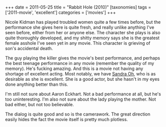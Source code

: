 +++
date = 2011-05-25
title = "Rabbit Hole (2010)"
[taxonomies]
tags = ['2011-movie', 'excellent']
categories = ['movies']
+++

Nicole Kidman has played troubled women quite a few times before, but
the performance she gives here is quite fresh, and really unlike
anything I've seen before, either from her or anyone else. The
character she plays is also quite thoroughly developed, and my shitty
memory says she is the greatest female asshole I've seen yet in any
movie. This character is grieving of son's accidental death.

The guy playing the killer gives the movie's best performance, and
perhaps the best teenage performance in any movie (remember the quality
of my memory). He's fucking amazing. And this is a movie not having any
shortage of excellent acting. Most notably, we have [Sandra Oh], who is
as desirable as she is excellent. She is a good actor, but she hasn't
in my eyes done anything better than this.

I'm still not sure about Aaron Eckhart. Not a bad performance at all,
but he's too uninteresting. I'm also not sure about the lady playing
the mother. Not bad either, but not too believable.

The dialog is quite good and so is the camerawork. The great direction
easily hides the fact the movie itself is pretty much plotless.

  [Sandra Oh]: http://en.wikipedia.org/wiki/Sandra_Oh
